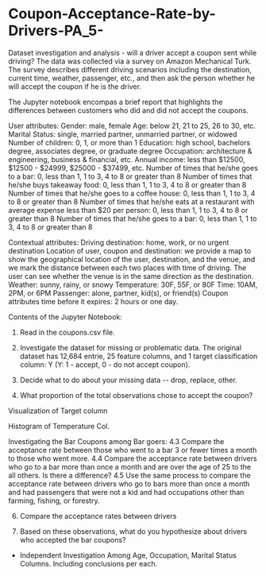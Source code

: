 # Coupon-Acceptance-Rate-by-Drivers-PA_5-
Dataset investigation and analysis - will a driver accept a coupon sent while driving? The data was collected via a survey on Amazon Mechanical Turk. The survey describes different driving scenarios including the destination, current time, weather, passenger, etc., and then ask the person whether he will accept the coupon if he is the driver. 

The Jupyter notebook encompas a brief report that highlights the differences between customers who did and did not accept the coupons.  

User attributes:
Gender: male, female
Age: below 21, 21 to 25, 26 to 30, etc.
Marital Status: single, married partner, unmarried partner, or widowed
Number of children: 0, 1, or more than 1
Education: high school, bachelors degree, associates degree, or graduate degree
Occupation: architecture & engineering, business & financial, etc.
Annual income: less than $12500, $12500 - $24999, $25000 - $37499, etc.
Number of times that he/she goes to a bar: 0, less than 1, 1 to 3, 4 to 8 or greater than 8
Number of times that he/she buys takeaway food: 0, less than 1, 1 to 3, 4 to 8 or greater than 8
Number of times that he/she goes to a coffee house: 0, less than 1, 1 to 3, 4 to 8 or greater than 8
Number of times that he/she eats at a restaurant with average expense less than $20 per person: 0, less than 1, 1 to 3, 4 to 8 or greater than 8
Number of times that he/she goes to a bar: 0, less than 1, 1 to 3, 4 to 8 or greater than 8

Contextual attributes:
Driving destination: home, work, or no urgent destination
Location of user, coupon and destination: we provide a map to show the geographical location of the user, destination, and the venue, and we mark the distance between each two places with time of driving. The user can see whether the venue is in the same direction as the destination.
Weather: sunny, rainy, or snowy
Temperature: 30F, 55F, or 80F
Time: 10AM, 2PM, or 6PM
Passenger: alone, partner, kid(s), or friend(s)
Coupon attributes
time before it expires: 2 hours or one day.

Contents of the Jupyter Notebook:

1. Read in the coupons.csv file.

2. Investigate the dataset for missing or problematic data. 
   The original dataset has 12,684 entrie, 25 feature columns, and 1 target classification column: Y (Y: 1 - accept, 0 - do not accept coupon).
   
3. Decide what to do about your missing data -- drop, replace, other.

4. What proportion of the total observations chose to accept the coupon?

 Visualization of Target column

 Histogram of Temperature Col.

 Investigating the Bar Coupons among Bar goers:
      4.3 Compare the acceptance rate between those who went to a bar 3 or fewer times a month to those who went more.
      4.4 Compare the acceptance rate between drivers who go to a bar more than once a month and are over the age of 25 to the all others. Is       there a difference?
      4.5 Use the same process to compare the acceptance rate between drivers who go to bars more than once a month and had passengers that were not a kid and had occupations other than farming, fishing, or forestry.

6. Compare the acceptance rates between drivers 

7. Based on these observations, what do you hypothesize about drivers who accepted the bar coupons?

- Independent Investigation
   Among Age, Occupation, Marital Status Columns. Including conclusions per each.








